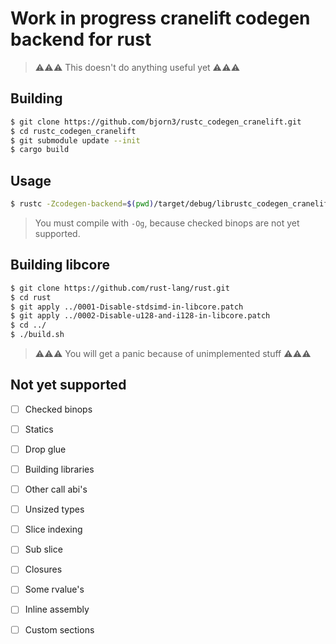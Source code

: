# Work in progress cranelift codegen backend for rust

> ⚠⚠⚠ This doesn't do anything useful yet ⚠⚠⚠

## Building

```bash
$ git clone https://github.com/bjorn3/rustc_codegen_cranelift.git
$ cd rustc_codegen_cranelift
$ git submodule update --init
$ cargo build
```

## Usage

```bash
$ rustc -Zcodegen-backend=$(pwd)/target/debug/librustc_codegen_cranelift.so my_crate.rs --crate-type lib -Og
```

> You must compile with `-Og`, because checked binops are not yet supported.

## Building libcore

```bash
$ git clone https://github.com/rust-lang/rust.git
$ cd rust
$ git apply ../0001-Disable-stdsimd-in-libcore.patch
$ git apply ../0002-Disable-u128-and-i128-in-libcore.patch
$ cd ../
$ ./build.sh
```

> ⚠⚠⚠ You will get a panic because of unimplemented stuff ⚠⚠⚠

## Not yet supported

* [ ] Checked binops
* [ ] Statics
* [ ] Drop glue

* [ ] Building libraries
* [ ] Other call abi's
* [ ] Unsized types
* [ ] Slice indexing
* [ ] Sub slice
* [ ] Closures
* [ ] Some rvalue's

* [ ] Inline assembly
* [ ] Custom sections